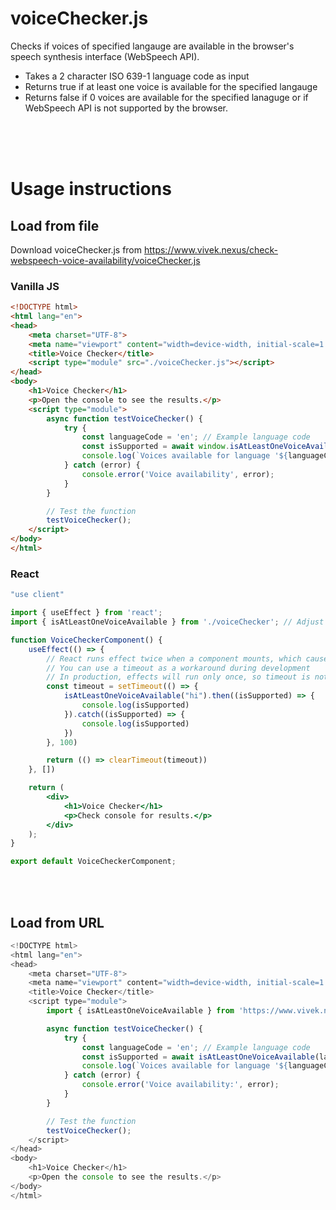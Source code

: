 # voiceChecker.js
Checks if voices of specified langauge are available in the browser's speech synthesis interface (WebSpeech API).
- Takes a 2 character ISO 639-1 language code as input
- Returns true if at least one voice is available for the specified langauge
- Returns false if 0 voices are available for the specified lanaguge or if WebSpeech API is not supported by the browser.

<br />
<br />
<br />

# Usage instructions
## Load from file
Download voiceChecker.js from https://www.vivek.nexus/check-webspeech-voice-availability/voiceChecker.js

### Vanilla JS
```` html
<!DOCTYPE html>
<html lang="en">
<head>
    <meta charset="UTF-8">
    <meta name="viewport" content="width=device-width, initial-scale=1.0">
    <title>Voice Checker</title>
    <script type="module" src="./voiceChecker.js"></script>
</head>
<body>
    <h1>Voice Checker</h1>
    <p>Open the console to see the results.</p>
    <script type="module">
        async function testVoiceChecker() {
            try {
                const languageCode = 'en'; // Example language code
                const isSupported = await window.isAtLeastOneVoiceAvailable(languageCode);
                console.log(`Voices available for language '${languageCode}':`, isSupported);
            } catch (error) {
                console.error('Voice availability', error);
            }
        }

        // Test the function
        testVoiceChecker();
    </script>
</body>
</html>
````

### React
````jsx
"use client"

import { useEffect } from 'react';
import { isAtLeastOneVoiceAvailable } from './voiceChecker'; // Adjust the path as per your file structure

function VoiceCheckerComponent() {
    useEffect(() => {
        // React runs effect twice when a component mounts, which causes issues with WebSpeech API events in the voiceChecker module. See https://react.dev/reference/react/useEffect#my-effect-runs-twice-when-the-component-mounts
        // You can use a timeout as a workaround during development
        // In production, effects will run only once, so timeout is not needed
        const timeout = setTimeout(() => {
            isAtLeastOneVoiceAvailable("hi").then((isSupported) => {
                console.log(isSupported)
            }).catch((isSupported) => {
                console.log(isSupported)
            })
        }, 100)

        return (() => clearTimeout(timeout))
    }, [])

    return (
        <div>
            <h1>Voice Checker</h1>
            <p>Check console for results.</p>
        </div>
    );
}

export default VoiceCheckerComponent;
````

<br />
<br />


## Load from URL
````js
<!DOCTYPE html>
<html lang="en">
<head>
    <meta charset="UTF-8">
    <meta name="viewport" content="width=device-width, initial-scale=1.0">
    <title>Voice Checker</title>
    <script type="module">
        import { isAtLeastOneVoiceAvailable } from 'https://www.vivek.nexus/check-webspeech-voice-availability/voiceChecker.js';

        async function testVoiceChecker() {
            try {
                const languageCode = 'en'; // Example language code
                const isSupported = await isAtLeastOneVoiceAvailable(languageCode);
                console.log(`Voices available for language '${languageCode}':`, isSupported);
            } catch (error) {
                console.error('Voice availability:', error);
            }
        }

        // Test the function
        testVoiceChecker();
    </script>
</head>
<body>
    <h1>Voice Checker</h1>
    <p>Open the console to see the results.</p>
</body>
</html>
````
